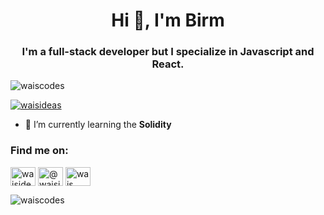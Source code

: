 <h1 align="center">Hi 👋, I'm Birm</h1>
<h3 align="center">I'm a full-stack developer but I specialize in Javascript and React.</h3>

<p align="left"> <img src="https://komarev.com/ghpvc/?username=waiscodes&label=Profile%20views&color=0e75b6&style=flat" alt="waiscodes" /> </p>

<p align="left"> <a href="https://twitter.com/waisideas" target="blank"><img src="https://img.shields.io/twitter/follow/waisideas?logo=twitter&style=for-the-badge" alt="waisideas" /></a> </p>

- 🌱 I’m currently learning the **Solidity**
<h3 align="left">Find me on:</h3>
<p align="left">
<a href="https://twitter.com/waisideas" target="blank"><img align="center" src="https://cdn.jsdelivr.net/npm/simple-icons@3.0.1/icons/twitter.svg" alt="waisideas" height="30" width="40" /></a>
<a href="https://medium.com/@waisideas" target="_blank"><img align="center" src="https://cdn.jsdelivr.net/npm/simple-icons@3.0.1/icons/medium.svg" alt="@waisideas" height="30" width="40" /></a>
<a href="https://www.youtube.com/channel/UCFPCyRUs0sXG3H1tWLU62AA" target="blank"><img align="center" src="https://cdn.jsdelivr.net/npm/simple-icons@3.0.1/icons/youtube.svg" alt="wais ideas" height="30" width="40" /></a>
</p>

<p><img align="left" src="https://github-readme-stats.vercel.app/api/top-langs?username=waiscodes&show_icons=true&locale=en&layout=compact" alt="waiscodes" /></p>

